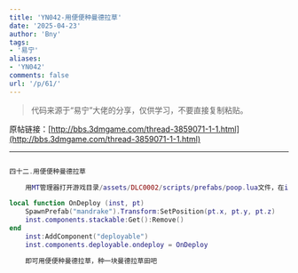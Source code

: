 ```yaml
---
title: 'YN042-用便便种曼德拉草'
date: '2025-04-23'
author: 'Bny'
tags:
- '易宁'
aliases:
- 'YN042'
comments: false
url: '/p/61/'
---
```


> 代码来源于“易宁”大佬的分享，仅供学习，不要直接复制粘贴。

原帖链接：[http://bbs.3dmgame.com/thread-3859071-1-1.html](http://bbs.3dmgame.com/thread-3859071-1-1.html)

---

```lua  

四十二.用便便种曼德拉草

	用MT管理器打开游戏目录/assets/DLC0002/scripts/prefabs/poop.lua文件，在inst:AddComponent("inspectable")的下一行插入以下内容：

local function OnDeploy (inst, pt)
	SpawnPrefab("mandrake").Transform:SetPosition(pt.x, pt.y, pt.z)
	inst.components.stackable:Get():Remove()
end
	inst:AddComponent("deployable")
	inst.components.deployable.ondeploy = OnDeploy

	即可用便便种曼德拉草，种一块曼德拉草田吧

```  

